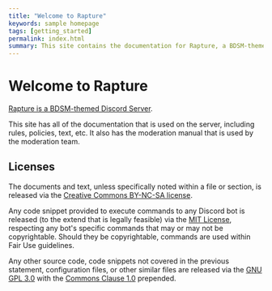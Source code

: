 ```yaml
---
title: "Welcome to Rapture"
keywords: sample homepage
tags: [getting_started]
permalink: index.html
summary: This site contains the documentation for Rapture, a BDSM-themed Discord Server.
---
```


# Welcome to Rapture

[Rapture is a BDSM-themed Discord Server](https://discord.gg/2dXsVsMgUQ).

This site has all of the documentation that is used on the server, including rules, policies, text, etc.  It also has the moderation manual that is used by the moderation team.

## Licenses

The documents and text, unless specifically noted within a file or section, is released via the [Creative Commons BY-NC-SA license](https://creativecommons.org/licenses/by-nc-sa/4.0/).

Any code snippet provided to execute commands to any Discord bot is released (to the extend that is legally feasible) via the [MIT License](https://choosealicense.com/licenses/mit/), respecting any bot's specific commands that may or may not be copyrightable.  Should they be copyrightable, commands are used within Fair Use guidelines.

Any other source code, code snippets not covered in the previous statement, configuration files, or other similar files are released via the [GNU GPL 3.0](https://choosealicense.com/licenses/gpl-3.0/) with the [Commons Clause 1.0](https://commonsclause.com/) prepended.

